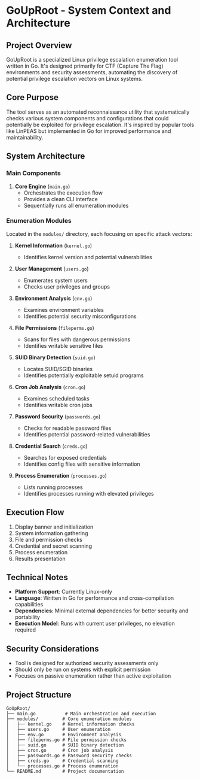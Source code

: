 # GoUpRoot - System Context and Architecture

## Project Overview
GoUpRoot is a specialized Linux privilege escalation enumeration tool written in Go. It's designed primarily for CTF (Capture The Flag) environments and security assessments, automating the discovery of potential privilege escalation vectors on Linux systems.

## Core Purpose
The tool serves as an automated reconnaissance utility that systematically checks various system components and configurations that could potentially be exploited for privilege escalation. It's inspired by popular tools like LinPEAS but implemented in Go for improved performance and maintainability.

## System Architecture

### Main Components
1. **Core Engine** (`main.go`)
   - Orchestrates the execution flow
   - Provides a clean CLI interface
   - Sequentially runs all enumeration modules

### Enumeration Modules
Located in the `modules/` directory, each focusing on specific attack vectors:

1. **Kernel Information** (`kernel.go`)
   - Identifies kernel version and potential vulnerabilities

2. **User Management** (`users.go`)
   - Enumerates system users
   - Checks user privileges and groups

3. **Environment Analysis** (`env.go`)
   - Examines environment variables
   - Identifies potential security misconfigurations

4. **File Permissions** (`fileperms.go`)
   - Scans for files with dangerous permissions
   - Identifies writable sensitive files

5. **SUID Binary Detection** (`suid.go`)
   - Locates SUID/SGID binaries
   - Identifies potentially exploitable setuid programs

6. **Cron Job Analysis** (`cron.go`)
   - Examines scheduled tasks
   - Identifies writable cron jobs

7. **Password Security** (`passwords.go`)
   - Checks for readable password files
   - Identifies potential password-related vulnerabilities

8. **Credential Search** (`creds.go`)
   - Searches for exposed credentials
   - Identifies config files with sensitive information

9. **Process Enumeration** (`processes.go`)
   - Lists running processes
   - Identifies processes running with elevated privileges

## Execution Flow
1. Display banner and initialization
2. System information gathering
3. File and permission checks
4. Credential and secret scanning
5. Process enumeration
6. Results presentation

## Technical Notes
- **Platform Support**: Currently Linux-only
- **Language**: Written in Go for performance and cross-compilation capabilities
- **Dependencies**: Minimal external dependencies for better security and portability
- **Execution Model**: Runs with current user privileges, no elevation required

## Security Considerations
- Tool is designed for authorized security assessments only
- Should only be run on systems with explicit permission
- Focuses on passive enumeration rather than active exploitation

## Project Structure
```
GoUpRoot/
├── main.go           # Main orchestration and execution
├── modules/         # Core enumeration modules
│   ├── kernel.go    # Kernel information checks
│   ├── users.go     # User enumeration
│   ├── env.go       # Environment analysis
│   ├── fileperms.go # File permission checks
│   ├── suid.go      # SUID binary detection
│   ├── cron.go      # Cron job analysis
│   ├── passwords.go # Password security checks
│   ├── creds.go     # Credential scanning
│   └── processes.go # Process enumeration
└── README.md        # Project documentation
```
